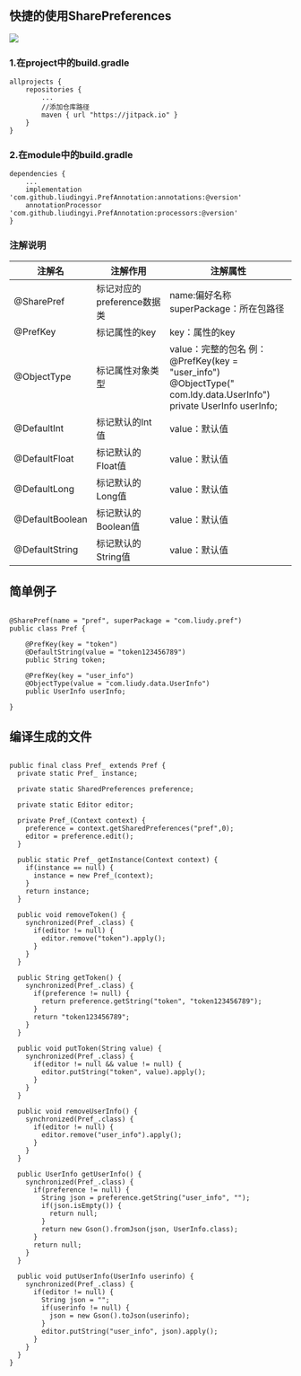 
## 快捷的使用SharePreferences

[![](https://jitpack.io/v/liudingyi/PrefAnnotation.svg)](https://jitpack.io/#liudingyi/PrefAnnotation)

### 1.在project中的build.gradle

    allprojects {
        repositories {
            ...
            //添加仓库路径
            maven { url "https://jitpack.io" }
        }
    }

### 2.在module中的build.gradle

    dependencies {
        ...
        implementation 'com.github.liudingyi.PrefAnnotation:annotations:@version'
        annotationProcessor 'com.github.liudingyi.PrefAnnotation:processors:@version'
    }


### 注解说明


注解名| 注解作用 | 注解属性
---|---|---
@SharePref | 标记对应的preference数据类 | name:偏好名称<br>superPackage：所在包路径
@PrefKey | 标记属性的key | key：属性的key
@ObjectType | 标记属性对象类型 | value：完整的包名 例：<br>@PrefKey(key = "user_info")<br>@ObjectType(" com.ldy.data.UserInfo")<br>private UserInfo userInfo;
@DefaultInt | 标记默认的Int值 | value：默认值
@DefaultFloat | 标记默认的Float值 | value：默认值
@DefaultLong | 标记默认的Long值 | value：默认值
@DefaultBoolean | 标记默认的Boolean值 | value：默认值
@DefaultString | 标记默认的String值 | value：默认值

## 简单例子

```

@SharePref(name = "pref", superPackage = "com.liudy.pref")
public class Pref {

    @PrefKey(key = "token")
    @DefaultString(value = "token123456789")
    public String token;

    @PrefKey(key = "user_info")
    @ObjectType(value = "com.liudy.data.UserInfo")
    public UserInfo userInfo;
    
}

```

## 编译生成的文件

```

public final class Pref_ extends Pref {
  private static Pref_ instance;

  private static SharedPreferences preference;

  private static Editor editor;

  private Pref_(Context context) {
    preference = context.getSharedPreferences("pref",0);
    editor = preference.edit();
  }

  public static Pref_ getInstance(Context context) {
    if(instance == null) {
      instance = new Pref_(context);
    }
    return instance;
  }

  public void removeToken() {
    synchronized(Pref_.class) {
      if(editor != null) {
        editor.remove("token").apply();
      }
    }
  }

  public String getToken() {
    synchronized(Pref_.class) {
      if(preference != null) {
        return preference.getString("token", "token123456789");
      }
      return "token123456789";
    }
  }

  public void putToken(String value) {
    synchronized(Pref_.class) {
      if(editor != null && value != null) {
        editor.putString("token", value).apply();
      }
    }
  }

  public void removeUserInfo() {
    synchronized(Pref_.class) {
      if(editor != null) {
        editor.remove("user_info").apply();
      }
    }
  }

  public UserInfo getUserInfo() {
    synchronized(Pref_.class) {
      if(preference != null) {
        String json = preference.getString("user_info", "");
        if(json.isEmpty()) {
          return null;
        }
        return new Gson().fromJson(json, UserInfo.class);
      }
      return null;
    }
  }

  public void putUserInfo(UserInfo userinfo) {
    synchronized(Pref_.class) {
      if(editor != null) {
        String json = "";
        if(userinfo != null) {
          json = new Gson().toJson(userinfo);
        }
        editor.putString("user_info", json).apply();
      }
    }
  }
}

```



